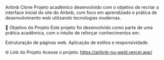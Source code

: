 Airbnb Clone
Projeto acadêmico desenvolvido com o objetivo de recriar a interface inicial do site do Airbnb, com foco em aprendizado e prática de desenvolvimento web utilizando tecnologias modernas.

🎯 Objetivo do Projeto
Este projeto foi desenvolvido como parte de uma prática acadêmica, com o intuito de reforçar conhecimentos em:

Estruturação de páginas web.
Aplicação de estilos e responsividade.

🌐 Link do Projeto
Acesse o projeto: https://airbnb-nu-weld.vercel.app/
